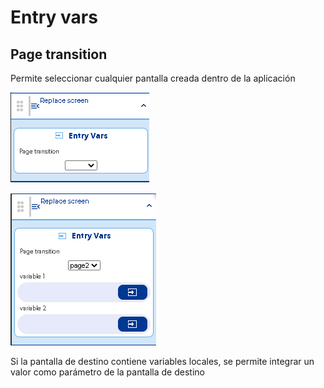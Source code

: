 # Entry vars

## Page transition

Permite seleccionar cualquier pantalla creada dentro de la aplicación 

![](../../../../.gitbook/assets/image%20%28361%29.png)

![](../../../../.gitbook/assets/image%20%28346%29.png)

Si la pantalla de destino contiene variables locales, se permite integrar un valor como parámetro de la pantalla de destino

